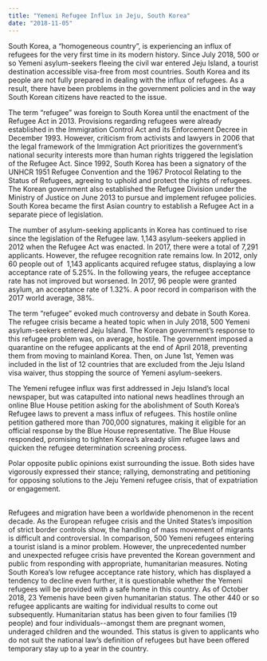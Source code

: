 ```yaml
---
title: "Yemeni Refugee Influx in Jeju, South Korea"
date: "2018-11-05"
---
```


South Korea, a “homogeneous country”, is experiencing an influx of refugees for the very first time in its modern history. Since July 2018, 500 or so Yemeni asylum-seekers fleeing the civil war entered Jeju Island, a tourist destination accessible visa-free from most countries. South Korea and its people are not fully prepared in dealing with the influx of refugees. As a result, there have been problems in the government policies and in the way South Korean citizens have reacted to the issue.

The term “refugee” was foreign to South Korea until the enactment of the Refugee Act in 2013. Provisions regarding refugees were already established in the Immigration Control Act and its Enforcement Decree in December 1993. However, criticism from activists and lawyers in 2006 that the legal framework of the Immigration Act prioritizes the government’s national security interests more than human rights triggered the legislation of the Refugee Act. Since 1992, South Korea has been a signatory of the UNHCR 1951 Refugee Convention and the 1967 Protocol Relating to the Status of Refugees, agreeing to uphold and protect the rights of refugees. The Korean government also established the Refugee Division under the Ministry of Justice on June 2013 to pursue and implement refugee policies. South Korea became the first Asian country to establish a Refugee Act in a separate piece of legislation.

The number of asylum-seeking applicants in Korea has continued to rise since the legislation of the Refugee law. 1,143 asylum-seekers applied in 2012 when the Refugee Act was enacted. In 2017, there were a total of 7,291 applicants. However, the refugee recognition rate remains low. In 2012, only 60 people out of  1,143 applicants acquired refugee status, displaying a low acceptance rate of 5.25%. In the following years, the refugee acceptance rate has not improved but worsened. In 2017, 96 people were granted asylum, an acceptance rate of 1.32%. A poor record in comparison with the 2017 world average, 38%.

The term “refugee” evoked much controversy and debate in South Korea. The refugee crisis became a heated topic when in July 2018, 500 Yemeni asylum-seekers entered Jeju Island. The Korean government’s response to this refugee problem was, on average, hostile. The government imposed a quarantine on the refugee applicants at the end of April 2018, preventing them from moving to mainland Korea. Then, on June 1st, Yemen was included in the list of 12 countries that are excluded from the Jeju Island visa waiver, thus stopping the source of Yemeni asylum-seekers.

The Yemeni refugee influx was first addressed in Jeju Island’s local newspaper, but was catapulted into national news headlines through an online Blue House petition asking for the abolishment of South Korea’s Refugee laws to prevent a mass influx of refugees. This hostile online petition gathered more than 700,000 signatures, making it eligible for an official response by the Blue House representative. The Blue House responded, promising to tighten Korea’s already slim refugee laws and quicken the refugee determination screening process.

Polar opposite public opinions exist surrounding the issue. Both sides have vigorously expressed their stance; rallying, demonstrating and petitioning for opposing solutions to the Jeju Yemeni refugee crisis, that of expatriation or engagement.                                                                                                                                                                                                                       

Refugees and migration have been a worldwide phenomenon in the recent decade. As the European refugee crisis and the United States’s imposition of strict border controls show, the handling of mass movement of migrants is difficult and controversial. In comparison, 500 Yemeni refugees entering a tourist island is a minor problem. However, the unprecedented number and unexpected refugee crisis have prevented the Korean government and public from responding with appropriate, humanitarian measures. Noting South Korea’s low refugee acceptance rate history, which has displayed a tendency to decline even further, it is questionable whether the Yemeni refugees will be provided with a safe home in this country. As of October 2018, 23 Yemenis have been given humanitarian status. The other 440 or so refugee applicants are waiting for individual results to come out subsequently. Humanitarian status has been given to four families (19 people) and four individuals--amongst them are pregnant women, underaged children and the wounded. This status is given to applicants who do not suit the national law’s definition of refugees but have been offered temporary stay up to a year in the country.
